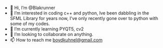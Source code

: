 - 👋 Hi, I’m @Blakrunner
- 👀 I’m interested in coding c++ and python, Ive been dabbling in the SFML Library for years now, I've only recently gone over to python with some of my codes.
- 🌱 I’m currently learning PYQT5, cv2
- 💞️ I’m looking to collaborate on anything.
- 📫 How to reach me boydkuhnel@gmail.com

<!---
Blakrunner/Blakrunner is a ✨ special ✨ repository because its `README.md` (this file) appears on your GitHub profile.
You can click the Preview link to take a look at your changes.
--->
